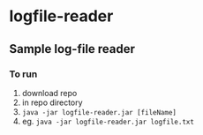 # logfile-reader

## Sample log-file reader

### To run
1. download repo
2. in repo directory
3. `java -jar logfile-reader.jar [fileName]`
4. eg. `java -jar logfile-reader.jar logfile.txt`

